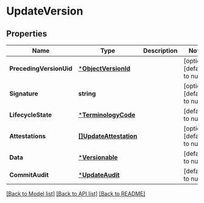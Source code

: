 # UpdateVersion

## Properties
Name | Type | Description | Notes
------------ | ------------- | ------------- | -------------
**PrecedingVersionUid** | [***ObjectVersionId**](ObjectVersionId.md) |  | [optional] [default to null]
**Signature** | **string** |  | [optional] [default to null]
**LifecycleState** | [***TerminologyCode**](TerminologyCode.md) |  | [default to null]
**Attestations** | [**[]UpdateAttestation**](UpdateAttestation.md) |  | [optional] [default to null]
**Data** | [***Versionable**](Versionable.md) |  | [default to null]
**CommitAudit** | [***UpdateAudit**](UpdateAudit.md) |  | [default to null]

[[Back to Model list]](../README.md#documentation-for-models) [[Back to API list]](../README.md#documentation-for-api-endpoints) [[Back to README]](../README.md)

